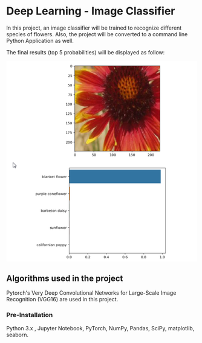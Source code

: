 # Deep Learning - Image Classifier
In this project, an image classifier will be trained to recognize different species of flowers. Also, the project will be converted to a command line Python Application as well.  

The final results (top 5 probabilities) will be displayed as follow:  

![Test Image 1](probs.png)

## Algorithms used in the project
Pytorch's Very Deep Convolutional Networks for Large-Scale Image Recognition (VGG16) are used in this project.  

### Pre-Installation
Python 3.x , Jupyter Notebook, PyTorch, NumPy, Pandas, SciPy, matplotlib, seaborn.

